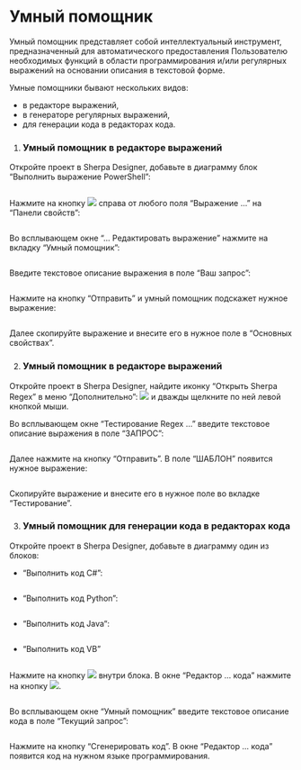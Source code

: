 # Умный помощник

Умный помощник представляет собой интеллектуальный инструмент, предназначенный для автоматического предоставления Пользователю необходимых функций в области программирования и/или регулярных выражений на основании описания в текстовой форме.&#x20;

Умные помощники бывают нескольких видов:

* в редакторе выражений,&#x20;
* в генераторе регулярных выражений,
* для генерации кода в редакторах кода.



1. ### Умный помощник в редакторе выражений

Откройте проект в Sherpa Designer, добавьте в диаграмму блок “Выполнить выражение PowerShell”:

<figure><img src="https://lh7-rt.googleusercontent.com/docsz/AD_4nXdI9qskEdkLySKnURS0vP3CGHG6fP-qzxccsfLA1-mTpSpFrKyWlCNJsG-cghlkiyYt55DHBG-LscLDocNxIRBbASd6u8FSXVPrxpv7qQ3EasVTFvkh65MzLlyRJL8ikJAo-fh7aA?key=2frHalbXRpccMssNXygBgA" alt=""><figcaption></figcaption></figure>

Нажмите на кнопку ![](https://lh7-rt.googleusercontent.com/docsz/AD_4nXdksQpwA-iFd0v3LOGpWkwQhjqWWYXgyAMM0TkmaMYNfOKduJX5a3nvW4R9V1_akxL5CW1ekr6tqgf3ltkMx5A7PNmVUikmQOiyWV5TVgmyX3lZ8daAdnZDna1gUnBWDi194rzB?key=2frHalbXRpccMssNXygBgA) справа от любого поля “Выражение …” на “Панели свойств”:

<figure><img src="https://lh7-rt.googleusercontent.com/docsz/AD_4nXcVu-cvYsu5UY56iny5KiYT4fXUKmLOLmZbCQAyymD-ouUqoPMqtoISOoZoeYUCqWfa7R_twHGx9woowyzUYOAFUihEmCUGwvnunmeE3CuNoJemtQ2v5Bt-iGBqBwenzTq8x7Yr?key=2frHalbXRpccMssNXygBgA" alt=""><figcaption></figcaption></figure>

Во всплывающем окне “... Редактировать выражение” нажмите на вкладку “Умный помощник”:

<figure><img src="https://lh7-rt.googleusercontent.com/docsz/AD_4nXfbAb18neS-fMFeibt8LPR2nlamVDvxhwYYgaM9zbEO-5egPWQVgJUc-hiU8tgcIPX1jjMPq2ydg6t1hsvxizkysxDnJcVsnnCeB-oHp88wfCubPBoM0PT7YXl4PX7jrI2W7Z78Sg?key=2frHalbXRpccMssNXygBgA" alt=""><figcaption></figcaption></figure>

Введите текстовое описание выражения в поле “Ваш запрос”:

<figure><img src="https://lh7-rt.googleusercontent.com/docsz/AD_4nXeIZFxtHm7ulGI3Zi2aTrtmIDhYeNCHkXDvRXWsh5iorfIDmk-4KCjF6XwdQUbM4LajPDUVY_w_pTALcbtk392k-uDwEglQ0Q7R0jPMPj1Oa9ZnGIOlgWMRyb39RjkGtYpTSxPAkQ?key=2frHalbXRpccMssNXygBgA" alt=""><figcaption></figcaption></figure>

Нажмите на кнопку “Отправить” и умный помощник подскажет нужное выражение:

<figure><img src="https://lh7-rt.googleusercontent.com/docsz/AD_4nXekF7C3ivsXA8Zdh7bbUotVHVIZBO8my2IMWH-xb7_9IYh_EBmxhAXQlu1RYM8tZ20FoZe9codTNastvzHvXsNjWh8tYVYQaKEWVyowtLC1cJDrDKj0dHg9xdVTSBEyz4IGVrbpwg?key=2frHalbXRpccMssNXygBgA" alt=""><figcaption></figcaption></figure>

Далее скопируйте выражение и внесите его в нужное поле в “Основных свойствах”.



2. ### Умный помощник в редакторе выражений

Откройте проект в Sherpa Designer, найдите иконку “Открыть Sherpa Regex” в меню “Дополнительно”: ![](https://lh7-rt.googleusercontent.com/docsz/AD_4nXdKlKM3iYtFJyZghKcupbkACpbqbJX9Sehs9xwfLhOfQyvD-WoVafBpK9SYmI4J_aOvdteFgzn131mo4uce5_XmaS79QgRTEpfAo-P_kk0oIoNJr6MIY9ntn3VLHL1h5mHey3gLyg?key=2frHalbXRpccMssNXygBgA) и дважды щелкните по ней левой кнопкой мыши.

Во всплывающем окне “Тестирование Regex …” введите текстовое описание выражения в поле “ЗАПРОС”:

<figure><img src="https://lh7-rt.googleusercontent.com/docsz/AD_4nXf_H2vo4_DQWVL7zP6mma_dTHyFtchyeSz1lx4cCqFRFGIFrn2389I2czPDMvJ1jh9jaND27JlmSx3rGWGBmPfKat705S51dCWVjG21W6A-NYzDMWG1mVJYpfXlWzAsY9gwnx-wKQ?key=2frHalbXRpccMssNXygBgA" alt=""><figcaption></figcaption></figure>

Далее нажмите на кнопку “Отправить”. В поле “ШАБЛОН” появится нужное выражение:

<figure><img src="https://lh7-rt.googleusercontent.com/docsz/AD_4nXev_5Fh5b9_vixsADYWm2w43jf5mfsfyvh_yzDdWNCiUTZo2BgZ0PRNdC-Z7i55BqSCUaN_KQSsSDSP4jhiyOzKNrao8Ccp8MR4g5qknXx1kR22553Y483XfdLZ77SGdNI5XJ8xsQ?key=2frHalbXRpccMssNXygBgA" alt=""><figcaption></figcaption></figure>

Скопируйте выражение и внесите его в нужное поле во вкладке “Тестирование”.



3. ### Умный помощник для генерации кода в редакторах кода

Откройте проект в Sherpa Designer, добавьте в диаграмму один из блоков:

* “Выполнить код С#”:

<figure><img src="https://lh7-rt.googleusercontent.com/docsz/AD_4nXeIsWJYLYBwKcF7-3q2DjbxLsmiZkQBmQu8smL6iLrU_ugofhgpRsJEalUQqRWVmNmCykKAtLThsgMeodz91F4mPNZbKTY9xG2PBL6Abb3-qM52s6XJo0saB0ZLrYs58DlIiZJ1YQ?key=2frHalbXRpccMssNXygBgA" alt=""><figcaption></figcaption></figure>

* “Выполнить код Python”:

<figure><img src="https://lh7-rt.googleusercontent.com/docsz/AD_4nXdCO2Fgw2bD2RYMlmHRe7YBhQWBnr6t5DUXeNl7yU1pv4CBBo3txN6RiPXnO9ebeWNmhw2srM0s6kJn1t9U_lHAI-FMuzsu9_wMA17i6Kz1UKNij1S6rY00AUvCOYPD1Wy342f0?key=2frHalbXRpccMssNXygBgA" alt=""><figcaption></figcaption></figure>

* “Выполнить код Java“:

<figure><img src="https://lh7-rt.googleusercontent.com/docsz/AD_4nXfP37eKtWlshVDQG7vSBMcNIKm0Om1Kv22If3RxTdnOIo84yU2-xqsPDjN1dthZ01l0Nu7gVXhIMKloRtv_fRCTc_1S0Ig2EKOy-TtOlW0nnWQssi6kPL6SJlXYdx0IxdWzxZbNzg?key=2frHalbXRpccMssNXygBgA" alt=""><figcaption></figcaption></figure>

* “Выполнить код VB”

<figure><img src="https://lh7-rt.googleusercontent.com/docsz/AD_4nXe0zeCTb5dHEihzwHJkB-UUNLp_YrcJNvSu40vVJvUSZivt_E3V_k33qjuWhnHF9h4kSEUv7vyxxK6IUUbTnwXeuzC6wOZVNAzyyTinw_cXmZlgYfUrYmXIghiWV9uFX1WX81XpJQ?key=2frHalbXRpccMssNXygBgA" alt=""><figcaption></figcaption></figure>

Нажмите на кнопку ![](https://lh7-rt.googleusercontent.com/docsz/AD_4nXdX4zmRB2KZY-mq4PvUy9tFQOPdqQpJRuXr3Jgx49tGYabogWLO_7B33U4O_hHpuUd2zdc12MgQGDh4maRWgSJ0tpOivkz_LWk5YYsfuvrszIDXPTr6ydKN8hcTbLgYkXkBsogaHw?key=2frHalbXRpccMssNXygBgA) внутри блока. В окне “Редактор … кода” нажмите на кнопку ![](https://lh7-rt.googleusercontent.com/docsz/AD_4nXc5TFTf4hdXOzzu4DQz0zwzfRpzflms5dP0rMx3A5iJ6xZpd6oYSEaji1ftPIiHU30BnsuEQSKhOXx15tQQbL1BkoZbqyBP0_mEmbQgP0p0P90Wa-Io5n1Q74pcyBU0sPvrcWiE1A?key=2frHalbXRpccMssNXygBgA).

<figure><img src="https://lh7-rt.googleusercontent.com/docsz/AD_4nXeOrP5uoeUqKaeroG3DCDcNMd6Vode5nO9pfk9ngOgmbojffZwik6o2hTOENnO6Okp2LuNYNG2tbnqVI2lm_bS5O9ohBpEWa7CGIo75l66N-khmmLTnMW5NMarOMkHNFRXK3qIrDQ?key=2frHalbXRpccMssNXygBgA" alt=""><figcaption></figcaption></figure>

Во всплывающем окне “Умный помощник” введите текстовое описание кода в поле “Текущий запрос”:

<figure><img src="https://lh7-rt.googleusercontent.com/docsz/AD_4nXf7IZAswcMuoIw1ykCLG2K3OhVMbwM-h9LtCOUyWswoUnlLFUQg8wwWlVTlJZqs4TI7Nh2XDo4uv53EdUuf55fkGO4ZmhjLz8PMJCTEU1XsvjwJnAmF1MsqJAOHMfxnCluIDh11?key=2frHalbXRpccMssNXygBgA" alt=""><figcaption></figcaption></figure>

Нажмите на кнопку “Сгенерировать код”. В окне “Редактор … кода” появится код на нужном языке программирования.
